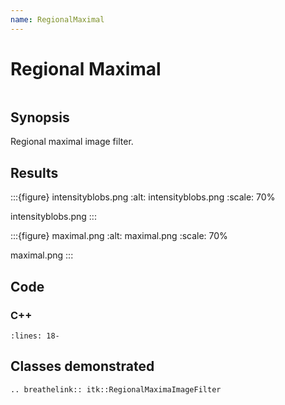 ```yaml
---
name: RegionalMaximal
---
```


# Regional Maximal

```{index} single: RegionalMaximaImageFilter pair: region; maximal
```

## Synopsis

Regional maximal image filter.

## Results

:::{figure} intensityblobs.png
:alt: intensityblobs.png
:scale: 70%

intensityblobs.png
:::

:::{figure} maximal.png
:alt: maximal.png
:scale: 70%

maximal.png
:::

## Code

### C++

```{literalinclude} Code.cxx
:lines: 18-
```

## Classes demonstrated

```{eval-rst}
.. breathelink:: itk::RegionalMaximaImageFilter
```
